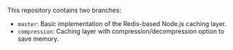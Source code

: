 This repository contains two branches:
- `master`: Basic implementation of the Redis-based Node.js caching layer.
- `compression`: Caching layer with compression/decompression option to save memory.
